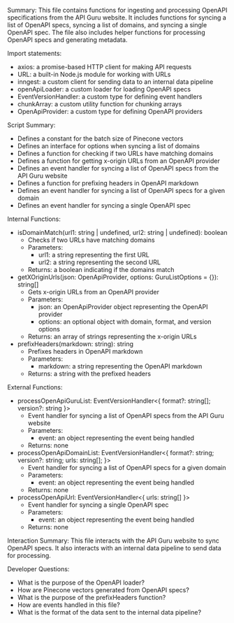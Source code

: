 Summary:
This file contains functions for ingesting and processing OpenAPI specifications from the API Guru website. It includes functions for syncing a list of OpenAPI specs, syncing a list of domains, and syncing a single OpenAPI spec. The file also includes helper functions for processing OpenAPI specs and generating metadata.

Import statements:
- axios: a promise-based HTTP client for making API requests
- URL: a built-in Node.js module for working with URLs
- inngest: a custom client for sending data to an internal data pipeline
- openApiLoader: a custom loader for loading OpenAPI specs
- EventVersionHandler: a custom type for defining event handlers
- chunkArray: a custom utility function for chunking arrays
- OpenApiProvider: a custom type for defining OpenAPI providers

Script Summary:
- Defines a constant for the batch size of Pinecone vectors
- Defines an interface for options when syncing a list of domains
- Defines a function for checking if two URLs have matching domains
- Defines a function for getting x-origin URLs from an OpenAPI provider
- Defines an event handler for syncing a list of OpenAPI specs from the API Guru website
- Defines a function for prefixing headers in OpenAPI markdown
- Defines an event handler for syncing a list of OpenAPI specs for a given domain
- Defines an event handler for syncing a single OpenAPI spec

Internal Functions:
- isDomainMatch(url1: string | undefined, url2: string | undefined): boolean
  - Checks if two URLs have matching domains
  - Parameters:
    - url1: a string representing the first URL
    - url2: a string representing the second URL
  - Returns: a boolean indicating if the domains match
- getXOriginUrls(json: OpenApiProvider, options: GuruListOptions = {}): string[]
  - Gets x-origin URLs from an OpenAPI provider
  - Parameters:
    - json: an OpenApiProvider object representing the OpenAPI provider
    - options: an optional object with domain, format, and version options
  - Returns: an array of strings representing the x-origin URLs
- prefixHeaders(markdown: string): string
  - Prefixes headers in OpenAPI markdown
  - Parameters:
    - markdown: a string representing the OpenAPI markdown
  - Returns: a string with the prefixed headers

External Functions:
- processOpenApiGuruList: EventVersionHandler<{ format?: string[]; version?: string }>
  - Event handler for syncing a list of OpenAPI specs from the API Guru website
  - Parameters:
    - event: an object representing the event being handled
  - Returns: none
- processOpenApiDomainList: EventVersionHandler<{
  format?: string;
  version?: string;
  urls: string[];
}>
  - Event handler for syncing a list of OpenAPI specs for a given domain
  - Parameters:
    - event: an object representing the event being handled
  - Returns: none
- processOpenApiUrl: EventVersionHandler<{ urls: string[] }>
  - Event handler for syncing a single OpenAPI spec
  - Parameters:
    - event: an object representing the event being handled
  - Returns: none

Interaction Summary:
This file interacts with the API Guru website to sync OpenAPI specs. It also interacts with an internal data pipeline to send data for processing.

Developer Questions:
- What is the purpose of the OpenAPI loader?
- How are Pinecone vectors generated from OpenAPI specs?
- What is the purpose of the prefixHeaders function?
- How are events handled in this file?
- What is the format of the data sent to the internal data pipeline?